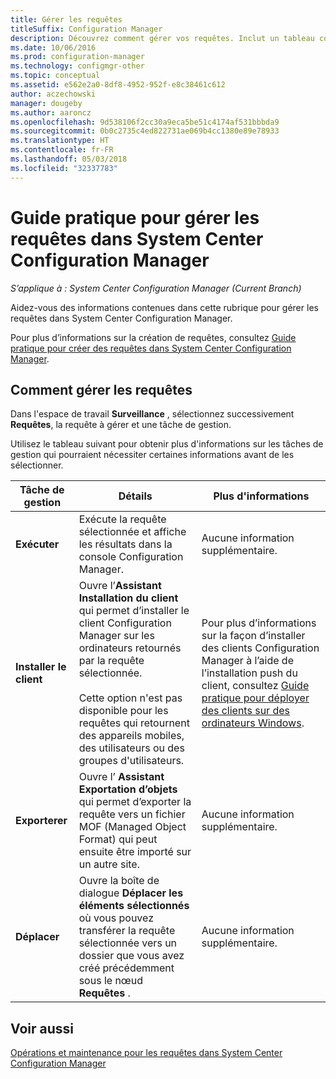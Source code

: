 ```yaml
---
title: Gérer les requêtes
titleSuffix: Configuration Manager
description: Découvrez comment gérer vos requêtes. Inclut un tableau contenant des informations de référence détaillées.
ms.date: 10/06/2016
ms.prod: configuration-manager
ms.technology: configmgr-other
ms.topic: conceptual
ms.assetid: e562e2a0-8df8-4952-952f-e8c38461c612
author: aczechowski
manager: dougeby
ms.author: aaroncz
ms.openlocfilehash: 9d538106f2cc30a9eca5be51c4174af531bbbda9
ms.sourcegitcommit: 0b0c2735c4ed822731ae069b4cc1380e89e78933
ms.translationtype: HT
ms.contentlocale: fr-FR
ms.lasthandoff: 05/03/2018
ms.locfileid: "32337783"
---
```

# <a name="how-to-manage-queries-in-system-center-configuration-manager"></a>Guide pratique pour gérer les requêtes dans System Center Configuration Manager

*S’applique à : System Center Configuration Manager (Current Branch)*

Aidez-vous des informations contenues dans cette rubrique pour gérer les requêtes dans System Center Configuration Manager.  

 Pour plus d’informations sur la création de requêtes, consultez [Guide pratique pour créer des requêtes dans System Center Configuration Manager](../../../core/servers/manage/create-queries.md).  

## <a name="how-to-manage-queries"></a>Comment gérer les requêtes  
 Dans l'espace de travail **Surveillance** , sélectionnez successivement **Requêtes**, la requête à gérer et une tâche de gestion.  

 Utilisez le tableau suivant pour obtenir plus d'informations sur les tâches de gestion qui pourraient nécessiter certaines informations avant de les sélectionner.  

|Tâche de gestion|Détails|Plus d'informations|  
|---------------------|-------------|----------------------|  
|**Exécuter**|Exécute la requête sélectionnée et affiche les résultats dans la console Configuration Manager.|Aucune information supplémentaire.|  
|**Installer le client**|Ouvre l’**Assistant Installation du client** qui permet d’installer le client Configuration Manager sur les ordinateurs retournés par la requête sélectionnée.<br /><br /> Cette option n'est pas disponible pour les requêtes qui retournent des appareils mobiles, des utilisateurs ou des groupes d'utilisateurs.|Pour plus d’informations sur la façon d’installer des clients Configuration Manager à l’aide de l’installation push du client, consultez [Guide pratique pour déployer des clients sur des ordinateurs Windows](/sccm/core/clients/deploy/deploy-clients-to-windows-computers).|  
|**Exporterer**|Ouvre l’ **Assistant Exportation d’objets** qui permet d’exporter la requête vers un fichier MOF (Managed Object Format) qui peut ensuite être importé sur un autre site.|Aucune information supplémentaire.|  
|**Déplacer**|Ouvre la boîte de dialogue **Déplacer les éléments sélectionnés** où vous pouvez transférer la requête sélectionnée vers un dossier que vous avez créé précédemment sous le nœud **Requêtes** .|Aucune information supplémentaire.|  

## <a name="see-also"></a>Voir aussi  
 [Opérations et maintenance pour les requêtes dans System Center Configuration Manager](../../../core/servers/manage/operations-and-maintenance-for-queries.md)
